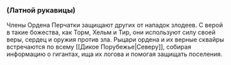 ### (Латной рукавицы)
Члены Ордена Перчатки защищают других от нападок злодеев. С верой в такие божества, как Торм, Хельм и Тир, они используют силу своей веры, сердец и оружия против зла. Рыцари ордена и их верные сквайры встречаются по всему [[Дикое Порубежье|Северу]], собирая информацию о гигантах, ища их логова и помогая защищать поселения.